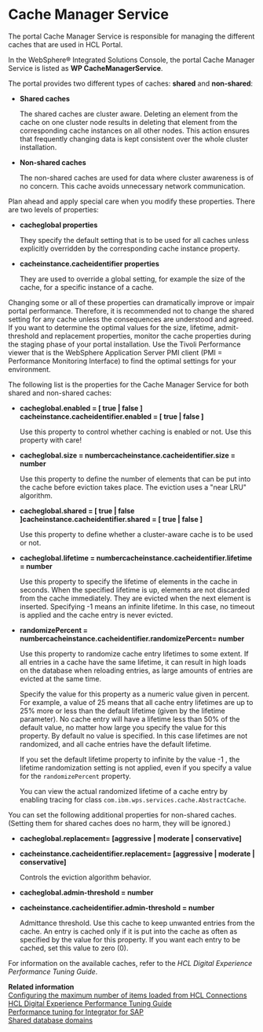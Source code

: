# Cache Manager Service

The portal Cache Manager Service is responsible for managing the different caches that are used in HCL Portal.

In the WebSphere® Integrated Solutions Console, the portal Cache Manager Service is listed as **WP CacheManagerService**.

The portal provides two different types of caches: **shared** and **non-shared**:

-   **Shared caches**

    The shared caches are cluster aware. Deleting an element from the cache on one cluster node results in deleting that element from the corresponding cache instances on all other nodes. This action ensures that frequently changing data is kept consistent over the whole cluster installation.

-   **Non-shared caches**

    The non-shared caches are used for data where cluster awareness is of no concern. This cache avoids unnecessary network communication.


Plan ahead and apply special care when you modify these properties. There are two levels of properties:

-   **cacheglobal properties**

    They specify the default setting that is to be used for all caches unless explicitly overridden by the corresponding cache instance property.

-   **cacheinstance.cacheidentifier properties**

    They are used to override a global setting, for example the size of the cache, for a specific instance of a cache.

Changing some or all of these properties can dramatically improve or impair portal performance. Therefore, it is recommended not to change the shared setting for any cache unless the consequences are understood and agreed. If you want to determine the optimal values for the size, lifetime, admit-threshold and replacement properties, monitor the cache properties during the staging phase of your portal installation. Use the Tivoli Performance viewer that is the WebSphere Application Server PMI client \(PMI = Performance Monitoring Interface\) to find the optimal settings for your environment.

The following list is the properties for the Cache Manager Service for both shared and non-shared caches:

-   **cacheglobal.enabled = \[ true \| false \] cacheinstance.cacheidentifier.enabled = \[ true \| false \]**

    Use this property to control whether caching is enabled or not. Use this property with care!

-   **cacheglobal.size = numbercacheinstance.cacheidentifier.size = number**

    Use this property to define the number of elements that can be put into the cache before eviction takes place. The eviction uses a "near LRU" algorithm.

-   **cacheglobal.shared = \[ true \| false \]cacheinstance.cacheidentifier.shared = \[ true \| false \]**

    Use this property to define whether a cluster-aware cache is to be used or not.

-   **cacheglobal.lifetime = numbercacheinstance.cacheidentifier.lifetime = number**

    Use this property to specify the lifetime of elements in the cache in seconds. When the specified lifetime is up, elements are not discarded from the cache immediately. They are evicted when the next element is inserted. Specifying -1 means an infinite lifetime. In this case, no timeout is applied and the cache entry is never evicted.

-   **randomizePercent = numbercacheinstance.cacheidentifier.randomizePercent= number**

    Use this property to randomize cache entry lifetimes to some extent. If all entries in a cache have the same lifetime, it can result in high loads on the database when reloading entries, as large amounts of entries are evicted at the same time.

    Specify the value for this property as a numeric value given in percent. For example, a value of 25 means that all cache entry lifetimes are up to 25% more or less than the default lifetime \(given by the lifetime parameter\). No cache entry will have a lifetime less than 50% of the default value, no matter how large you specify the value for this property. By default no value is specified. In this case lifetimes are not randomized, and all cache entries have the default lifetime.

    If you set the default lifetime property to infinite by the value -1 , the lifetime randomization setting is not applied, even if you specify a value for the `randomizePercent` property.

    You can view the actual randomized lifetime of a cache entry by enabling tracing for class `com.ibm.wps.services.cache.AbstractCache`.


You can set the following additional properties for non-shared caches. \(Setting them for shared caches does no harm, they will be ignored.\)

-   **cacheglobal.replacement= \[aggressive \| moderate \| conservative\]**
-   **cacheinstance.cacheidentifier.replacement= \[aggressive \| moderate \| conservative\]**

    Controls the eviction algorithm behavior.

-   **cacheglobal.admin-threshold = number**
-   **cacheinstance.cacheidentifier.admin-threshold = number**

    Admittance threshold. Use this cache to keep unwanted entries from the cache. An entry is cached only if it is put into the cache as often as specified by the value for this property. If you want each entry to be cached, set this value to zero \(0\).


For information on the available caches, refer to the *HCL Digital Experience Performance Tuning Guide*.

**Related information**  
[Configuring the maximum number of items loaded from HCL Connections](../../../../../build_sites/social_rendering/cfg_global_settings_social_rendering/soc_rendr_cfg_connct_item_limit.md)<br>
[HCL Digital Experience Performance Tuning Guide](https://support.hcltechsw.com/csm?id=kb_article&sysparm_article=KB0074411)<br>
[Performance tuning for Integrator for SAP](https://help.hcltechsw.com/digital-experience/9.5/admin-system/sap_int_perf_tun.html)<br>
[Shared database domains](../../../../../get_started/plan_deployment/traditional_deployment/database_consideration/db_domains_shared.md)

